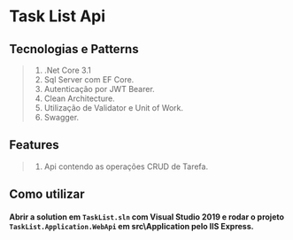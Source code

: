 # Task List Api

## Tecnologias e Patterns

>1. .Net Core 3.1 
>2. Sql Server com EF Core.
>3. Autenticação por JWT Bearer.
>4. Clean Architecture.
>5. Utilização de Validator e Unit of Work.
>6. Swagger.

## Features

>1. Api contendo as operações CRUD de Tarefa.

## Como utilizar

#### Abrir a solution em  `TaskList.sln` com Visual Studio 2019 e rodar o projeto `TaskList.Application.WebApi` em src\Application pelo IIS Express.
